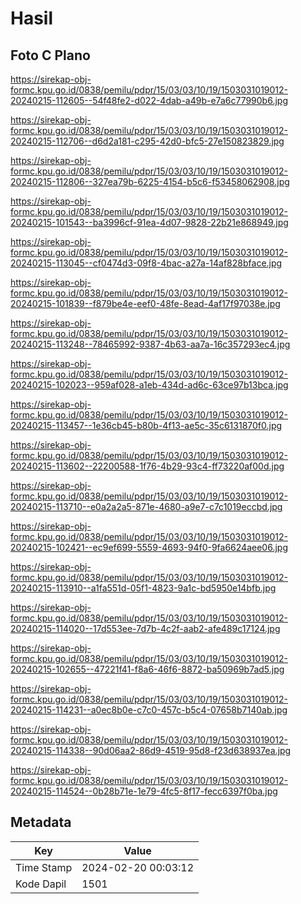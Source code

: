 # Hasil

## Foto C Plano

https://sirekap-obj-formc.kpu.go.id/0838/pemilu/pdpr/15/03/03/10/19/1503031019012-20240215-112605--54f48fe2-d022-4dab-a49b-e7a6c77990b6.jpg

https://sirekap-obj-formc.kpu.go.id/0838/pemilu/pdpr/15/03/03/10/19/1503031019012-20240215-112706--d6d2a181-c295-42d0-bfc5-27e150823829.jpg

https://sirekap-obj-formc.kpu.go.id/0838/pemilu/pdpr/15/03/03/10/19/1503031019012-20240215-112806--327ea79b-6225-4154-b5c6-f53458062908.jpg

https://sirekap-obj-formc.kpu.go.id/0838/pemilu/pdpr/15/03/03/10/19/1503031019012-20240215-101543--ba3996cf-91ea-4d07-9828-22b21e868949.jpg

https://sirekap-obj-formc.kpu.go.id/0838/pemilu/pdpr/15/03/03/10/19/1503031019012-20240215-113045--cf0474d3-09f8-4bac-a27a-14af828bface.jpg

https://sirekap-obj-formc.kpu.go.id/0838/pemilu/pdpr/15/03/03/10/19/1503031019012-20240215-101839--f879be4e-eef0-48fe-8ead-4af17f97038e.jpg

https://sirekap-obj-formc.kpu.go.id/0838/pemilu/pdpr/15/03/03/10/19/1503031019012-20240215-113248--78465992-9387-4b63-aa7a-16c357293ec4.jpg

https://sirekap-obj-formc.kpu.go.id/0838/pemilu/pdpr/15/03/03/10/19/1503031019012-20240215-102023--959af028-a1eb-434d-ad6c-63ce97b13bca.jpg

https://sirekap-obj-formc.kpu.go.id/0838/pemilu/pdpr/15/03/03/10/19/1503031019012-20240215-113457--1e36cb45-b80b-4f13-ae5c-35c6131870f0.jpg

https://sirekap-obj-formc.kpu.go.id/0838/pemilu/pdpr/15/03/03/10/19/1503031019012-20240215-113602--22200588-1f76-4b29-93c4-ff73220af00d.jpg

https://sirekap-obj-formc.kpu.go.id/0838/pemilu/pdpr/15/03/03/10/19/1503031019012-20240215-113710--e0a2a2a5-871e-4680-a9e7-c7c1019eccbd.jpg

https://sirekap-obj-formc.kpu.go.id/0838/pemilu/pdpr/15/03/03/10/19/1503031019012-20240215-102421--ec9ef699-5559-4693-94f0-9fa6624aee06.jpg

https://sirekap-obj-formc.kpu.go.id/0838/pemilu/pdpr/15/03/03/10/19/1503031019012-20240215-113910--a1fa551d-05f1-4823-9a1c-bd5950e14bfb.jpg

https://sirekap-obj-formc.kpu.go.id/0838/pemilu/pdpr/15/03/03/10/19/1503031019012-20240215-114020--17d553ee-7d7b-4c2f-aab2-afe489c17124.jpg

https://sirekap-obj-formc.kpu.go.id/0838/pemilu/pdpr/15/03/03/10/19/1503031019012-20240215-102655--47221f41-f8a6-46f6-8872-ba50969b7ad5.jpg

https://sirekap-obj-formc.kpu.go.id/0838/pemilu/pdpr/15/03/03/10/19/1503031019012-20240215-114231--a0ec8b0e-c7c0-457c-b5c4-07658b7140ab.jpg

https://sirekap-obj-formc.kpu.go.id/0838/pemilu/pdpr/15/03/03/10/19/1503031019012-20240215-114338--90d06aa2-86d9-4519-95d8-f23d638937ea.jpg

https://sirekap-obj-formc.kpu.go.id/0838/pemilu/pdpr/15/03/03/10/19/1503031019012-20240215-114524--0b28b71e-1e79-4fc5-8f17-fecc6397f0ba.jpg


## Metadata

| Key        | Value               |
| ---------- | ------------------- |
| Time Stamp | 2024-02-20 00:03:12 |
| Kode Dapil | 1501                |



